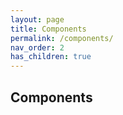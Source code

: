```yaml
---
layout: page
title: Components
permalink: /components/
nav_order: 2
has_children: true
---
```


## Components